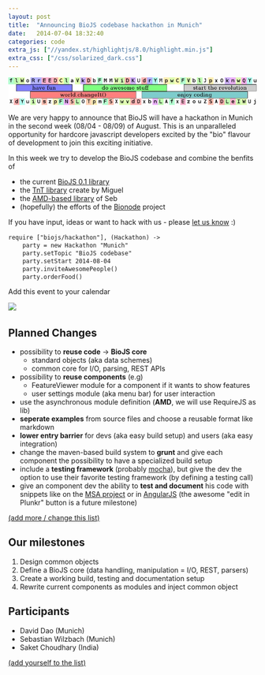 ```yaml
---
layout: post
title:  "Announcing BioJS codebase hackathon in Munich"
date:   2014-07-04 18:32:40
categories: code
extra_js: ["//yandex.st/highlightjs/8.0/highlight.min.js"]
extra_css: ["/css/solarized_dark.css"]
---
```


<img src="/img/posts/2014-07-04_20-09-03_scrot.jpg" class="center-block" />

We are very happy to announce that BioJS will have a hackathon in Munich
in the second week (08/04 - 08/09) of August.
This is an unparalleled opportunity for hardcore javascript developers excited
by the "bio" flavour of development to join this exciting initiative.

In this week we try to develop the BioJS codebase and combine the benfits of 

* the current [BioJS 0.1 library][biojs-lib]
* the [TnT library][tnt] create by Miguel
* the [AMD-based library][biojs-amd] of Seb
* (hopefully) the efforts of the [Bionode][bionode] project

If you have input, ideas or want to hack with us - please [let us know][contact] :)

```
require ["biojs/hackathon"], (Hackathon) ->
	party = new Hackathon "Munich"
	party.setTopic "BioJS codebase"
	party.setStart 2014-08-04
	party.inviteAwesomePeople()
	party.orderFood()
```

[biojs-lib]: https://github.com/biojs/biojs
[tnt]: https://emepyc.github.io/tnt/
[biojs-amd]: https://github.com/greenify/biojs-msa-amd
[bionode]: https://github.com/bionode/bionode
[contact]:  https://groups.google.com/forum/#!forum/biojs-technical

Add this event to your calendar

<a target="_blank" href="https://www.google.com/calendar/event?action=TEMPLATE&tmeid=NXFoYmxrb29jaWFmNWh2czF2NTY1N2thcDggcnU5NXU3amVrdGFjMHRpaHBwNmMzdTR1MWdAZw&tmsrc=ru95u7jektac0tihpp6c3u4u1g%40group.calendar.google.com"><img border="0" src="https://www.google.com/calendar/images/ext/gc_button1_en.gif"></a>

Planned Changes
--------------

* possibility to __reuse code__ -> **BioJS core**
  - standard objects (aka data schemes)
  - common core for I/O, parsing, REST APIs
* possibility to **reuse components** (e.g)
   -  FeatureViewer module  for a component if it wants to show features
   -  user settings module (aka menu bar) for user interaction  
* use the asynchronous module definition (__AMD__, we will use RequireJS as lib)
* **seperate examples** from source files and choose a reusable format like markdown
* **lower entry barrier** for devs (aka easy build setup) and users (aka easy integration)
* change the maven-based build system to **grunt** and
   give each component the possibility to have a specialized build setup
* include a **testing framework** (probably [mocha][mocha]),
   but give the dev the option to use their favorite testing framework (by defining a testing call)
* give an component dev the ability to **test and document** his code with snippets
  like on the [MSA project][msa-project] or in [AngularJS][angularjs]
  (the awesome "edit in Plunkr" button is a future milestone)

[(add more / change this list)][add-more]

[mocha]: https://visionmedia.github.io/mocha/
[angularjs]: https://docs.angularjs.org/api/ng/directive/ngClick
[msa-project]: http://dev.biojs-msa.org
[add-more]: https://github.com/biojs/biojs.github.io/blob/master/_posts/2014-07-04-announcing-hackathon.md

Our milestones
-------------

1. Design common objects
2. Define a BioJS core (data handling, manipulation = I/O, REST, parsers)
3. Create a working build, testing and documentation setup
4. Rewrite current components as modules and inject common object

Participants
------------

* David Dao (Munich)
* Sebastian Wilzbach (Munich)
* Saket Choudhary (India)

[(add yourself to the list)][add-more]
  
  

<script>
hljs.initHighlightingOnLoad();
</script>

